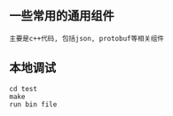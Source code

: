 一些常用的通用组件
--------------------
```
主要是c++代码, 包括json, protobuf等相关组件
```


本地调试
---------------------
```
cd test
make
run bin file
```
